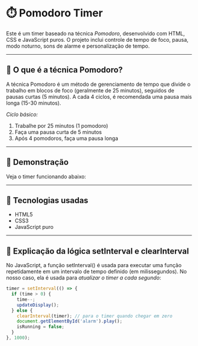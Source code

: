# ⏱️ Pomodoro Timer

Este é um timer baseado na técnica *Pomodoro*, desenvolvido com HTML, CSS e JavaScript puros. O projeto inclui controle de tempo de foco, pausa, modo noturno, sons de alarme e personalização de tempo.

---

## 🧠 O que é a técnica Pomodoro?

A técnica Pomodoro é um método de gerenciamento de tempo que divide o trabalho em blocos de foco (geralmente de 25 minutos), seguidos de pausas curtas (5 minutos). A cada 4 ciclos, é recomendada uma pausa mais longa (15-30 minutos).

*Ciclo básico:*

1. Trabalhe por 25 minutos (1 pomodoro)
2. Faça uma pausa curta de 5 minutos
3. Após 4 pomodoros, faça uma pausa longa

---

## 🎥 Demonstração

Veja o timer funcionando abaixo:


---

## 🔧 Tecnologias usadas

- HTML5
- CSS3
- JavaScript puro

---

## 🧩 Explicação da lógica setInterval e clearInterval

No JavaScript, a função setInterval() é usada para executar uma função repetidamente em um intervalo de tempo definido (em milissegundos). No nosso caso, ela é usada para *atualizar o timer a cada segundo*:

```javascript
timer = setInterval(() => {
  if (time > 0) {
    time--;
    updateDisplay();
  } else {
    clearInterval(timer); // para o timer quando chegar em zero
    document.getElementById('alarm').play();
    isRunning = false;
  }
}, 1000);
